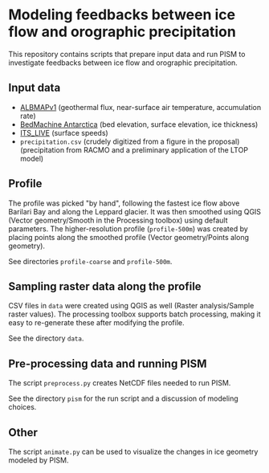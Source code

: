 # Modeling feedbacks between ice flow and orographic precipitation

This repository contains scripts that prepare input data and run PISM to
investigate feedbacks between ice flow and orographic precipitation.

## Input data

- [ALBMAPv1](https://doi.pangaea.de/10.1594/PANGAEA.734145)
  (geothermal flux, near-surface air temperature, accumulation rate)
- [BedMachine Antarctica](https://nsidc.org/data/nsidc-0756) (bed
  elevation, surface elevation, ice thickness)
- [ITS_LIVE](https://nsidc.org/apps/itslive/) (surface speeds)
- `precipitation.csv` (crudely digitized from a figure in the
  proposal) (precipitation from RACMO and a preliminary application of
  the LTOP model)

## Profile

The profile was picked "by hand", following the fastest ice flow above
Barilari Bay and along the Leppard glacier. It was then smoothed using
QGIS (Vector geometry/Smooth in the Processing toolbox) using default
parameters. The higher-resolution profile (`profile-500m`) was created
by placing points along the smoothed profile (Vector geometry/Points
along geometry).

See directories `profile-coarse` and `profile-500m`.

## Sampling raster data along the profile

CSV files in `data` were created using QGIS as well (Raster
analysis/Sample raster values). The processing toolbox supports batch
processing, making it easy to re-generate these after modifying the
profile.

See the directory `data`.

## Pre-processing data and running PISM

The script `preprocess.py` creates NetCDF files needed to run PISM.

See the directory `pism` for the run script and a discussion of
modeling choices.

## Other

The script `animate.py` can be used to visualize the changes in ice
geometry modeled by PISM.
